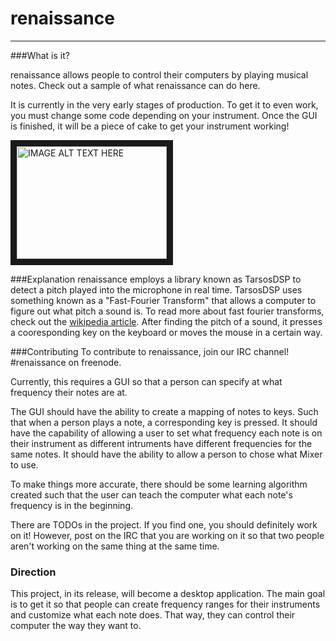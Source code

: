 # renaissance
---

###What is it?

renaissance allows people to control their computers by playing musical notes. Check out a sample of what renaissance can do here. 

It is currently in the very early stages of production. To get it to even work, you must change some code depending on your instrument. Once the GUI is finished, it will be a piece of cake to get your instrument working!

<a href="http://www.youtube.com/watch?feature=player_embedded&v=1GcoryCX5a8" target="_blank"><img src="http://img.youtube.com/vi/1GcoryCX5a8/0.jpg" 
alt="IMAGE ALT TEXT HERE" width="240" height="180" border="10" /></a>

###Explanation
renaissance employs a library known as TarsosDSP to detect a pitch played into the microphone in real time. TarsosDSP uses something known as a "Fast-Fourier Transform" that allows a computer to figure out what pitch a sound is. To read more about fast fourier transforms, check out the [wikipedia article](https://en.wikipedia.org/wiki/Fast_Fourier_transform). After finding the pitch of a sound, it presses a cooresponding key on the keyboard or moves the mouse in a certain way. 

###Contributing
To contribute to renaissance, join our IRC channel! #renaissance on freenode. 

Currently, this requires a GUI so that a person can specify at what frequency their notes are at.

The GUI should have the ability to create a mapping of notes to keys. Such that when a person plays a note, a corresponding key is pressed. It should have the capability of allowing a user to set what frequency each note is on their instrument as different intruments have different frequencies for the same notes. It should have the ability to allow a person to chose what Mixer to use. 

To make things more accurate, there should be some learning algorithm created such that the user can teach the computer what each note's frequency is in the beginning. 

There are TODOs in the project. If you find one, you should definitely work on it! However, post on the IRC that you are working on it so that two people aren't working on the same thing at the same time.

### Direction
This project, in its release, will become a desktop application. The main goal is to get it so that people can create frequency ranges for their instruments and customize what each note does. That way, they can control their computer the way they want to.

